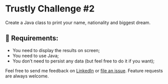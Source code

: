# Trustly Challenge #2
Create a Java class to print your name, nationality and biggest dream.

## 🧾 Requirements:
 - You need to display the results on screen;
 - You need to use Java;
 - You don’t need to persist any data (but feel free to do it if you want);

Feel free to send me feedback on [LinkedIn](https://www.linkedin.com/in/lcsdiniz/) or [file an
issue](https://github.com/lcsdiniz/tractian-challenge/issues/new). Feature requests are always welcome.
